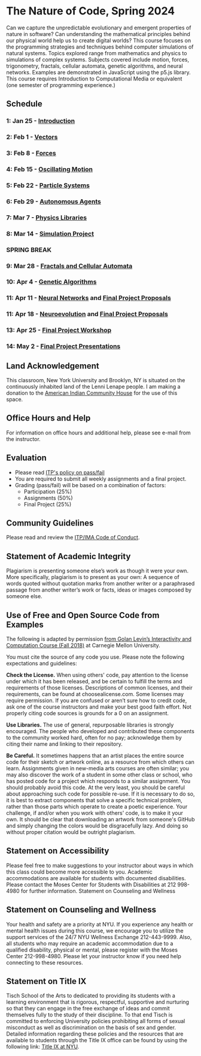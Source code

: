 # The Nature of Code, Spring 2024

Can we capture the unpredictable evolutionary and emergent properties of nature in software? Can understanding the mathematical principles behind our physical world help us to create digital worlds? This course focuses on the programming strategies and techniques behind computer simulations of natural systems. Topics explored range from mathematics and physics to simulations of complex systems. Subjects covered include motion, forces, trigonometry, fractals, cellular automata, genetic algorithms, and neural networks. Examples are demonstrated in JavaScript using the p5.js library. This course requires Introduction to Computational Media or equivalent (one semester of programming experience.)

## Schedule

### 1: Jan 25 - [Introduction](https://github.com/nature-of-code/noc-syllabus-modules/tree/main/module00-intro)

### 2: Feb 1 - [Vectors](https://github.com/nature-of-code/noc-syllabus-modules/tree/main/module01-vectors)

### 3: Feb 8 - [Forces](https://github.com/nature-of-code/noc-syllabus-modules/tree/main/module02-forces)

### 4: Feb 15 - [Oscillating Motion](https://github.com/nature-of-code/noc-syllabus-modules/tree/main/module03-osc)

### 5: Feb 22 - [Particle Systems](https://github.com/nature-of-code/noc-syllabus-modules/tree/main/module04-systems)

### 6: Feb 29 - [Autonomous Agents](https://github.com/nature-of-code/noc-syllabus-modules/tree/main/module05-agents)

### 7: Mar 7 - [Physics Libraries](https://github.com/nature-of-code/noc-syllabus-modules/tree/main/module06-libraries)

### 8: Mar 14 - [Simulation Project](projects/simulation)

### SPRING BREAK

### 9: Mar 28 - [Fractals and Cellular Automata](https://github.com/nature-of-code/noc-syllabus-modules/tree/main/module07-fractals-ca)

### 10: Apr 4 - [Genetic Algorithms](https://github.com/nature-of-code/noc-syllabus-modules/tree/main/module08-ga)

### 11: Apr 11 - [Neural Networks](https://github.com/nature-of-code/noc-syllabus-modules/tree/main/module09-neuro) and [Final Project Proposals](projects/final)

### 11: Apr 18 - [Neuroevolution](https://github.com/nature-of-code/noc-syllabus-modules/tree/main/module09-neuro) and [Final Project Proposals](projects/final)

### 13: Apr 25 - [Final Project Workshop](projects/final)

### 14: May 2 - [Final Project Presentations](projects/final)

## Land Acknowledgement

This classroom, New York University and Brooklyn, NY is situated on the continuously inhabited land of the Lenni Lenape people. I am making a donation to the [American Indian Community House](https://aich.org/) for the use of this space.

## Office Hours and Help

For information on office hours and additional help, please see e-mail from the instructor.

## Evaluation

- Please read [ITP's policy on pass/fail](https://itp.nyu.edu/help/pass-fail/)
- You are required to submit all weekly assignments and a final project.
- Grading (pass/fail) will be based on a combination of factors:
  - Participation (25%)
  - Assignments (50%)
  - Final Project (25%)

## Community Guidelines

Please read and review the [ITP/IMA Code of Conduct](https://github.com/ITPNYU/ITP-IMA-Code-of-Conduct/blob/main/README.md).

## Statement of Academic Integrity

Plagiarism is presenting someone else’s work as though it were your own. More specifically, plagiarism is to present as your own: A sequence of words quoted without quotation marks from another writer or a paraphrased passage from another writer’s work or facts, ideas or images composed by someone else.

## Use of Free and Open Source Code from Examples

The following is adapted by permission [from Golan Levin’s Interactivity and Computation Course (Fall 2018)](http://cmuems.com/2018/60212f/syllabus/academic-integrity/) at Carnegie Mellon University.

You must cite the source of any code you use. Please note the following expectations and guidelines:

**Check the License.** When using others' code, pay attention to the license under which it has been released, and be certain to fulfill the terms and requirements of those licenses. Descriptions of common licenses, and their requirements, can be found at choosealicense.com. Some licenses may require permission. If you are confused or aren’t sure how to credit code, ask one of the course instructors and make your best good faith effort. Not properly citing code sources is grounds for a 0 on an assignment.

**Use Libraries.** The use of general, repurposable libraries is strongly encouraged. The people who developed and contributed these components to the community worked hard, often for no pay; acknowledge them by citing their name and linking to their repository.

**Be Careful.** It sometimes happens that an artist places the entire source code for their sketch or artwork online, as a resource from which others can learn. Assignments given in new-media arts courses are often similar; you may also discover the work of a student in some other class or school, who has posted code for a project which responds to a similar assignment. You should probably avoid this code. At the very least, you should be careful about approaching such code for possible re-use. If it is necessary to do so, it is best to extract components that solve a specific technical problem, rather than those parts which operate to create a poetic experience. Your challenge, if and/or when you work with others' code, is to make it your own. It should be clear that downloading an artwork from someone's GitHub and simply changing the colors would be disgracefully lazy. And doing so without proper citation would be outright plagiarism.

## Statement on Accessibility

Please feel free to make suggestions to your instructor about ways in which this class could become more accessible to you. Academic accommodations are available for students with documented disabilities. Please contact the Moses Center for Students with Disabilities at 212 998-4980 for further information.
Statement on Counseling and Wellness

## Statement on Counseling and Wellness

Your health and safety are a priority at NYU. If you experience any health or mental health issues during this course, we encourage you to utilize the support services of the 24/7 NYU Wellness Exchange 212-443-9999. Also, all students who may require an academic accommodation due to a qualified disability, physical or mental, please register with the Moses Center 212-998-4980. Please let your instructor know if you need help connecting to these resources.

## Statement on Title IX

Tisch School of the Arts to dedicated to providing its students with a learning environment that is rigorous, respectful, supportive and nurturing so that they can engage in the free exchange of ideas and commit themselves fully to the study of their discipline. To that end Tisch is committed to enforcing University policies prohibiting all forms of sexual misconduct as well as discrimination on the basis of sex and gender. Detailed information regarding these policies and the resources that are available to students through the Title IX office can be found by using the following link: [Title IX at NYU](https://www.nyu.edu/about/policies-guidelines-compliance/equal-opportunity/title9.html).
